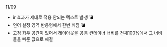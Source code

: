 11/09

-   ir 효과가 제대로 적용 안되는 텍스트 발생 💣
-   언어 설정 영역 반응형에서 한번 깨짐 💣
-   고정 좌우 공간이 있어서 레이아웃을 공통 컨테이너 너비를 전체100%에서 그 너비들을 빼준 값으로 해결
